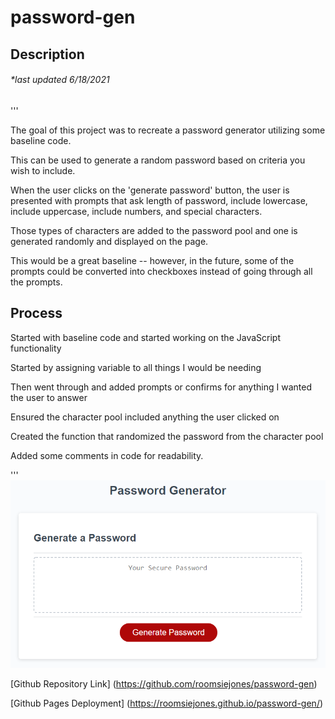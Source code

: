 # password-gen

## Description

###### *last updated 6/18/2021
'''

The goal of this project was to recreate a password generator utilizing some baseline code.

This can be used to generate a random password based on criteria you wish to include. 

When the user clicks on the 'generate password' button, the user is presented with prompts that ask length of password, include lowercase, include uppercase, include numbers, and special characters.

Those types of characters are added to the password pool and one is generated randomly and displayed on the page. 

This would be a great baseline -- however, in the future, some of the prompts could be converted into checkboxes instead of going through all the prompts.

## Process

Started with baseline code and started working on the JavaScript functionality

Started by assigning variable to all things I would be needing

Then went through and added prompts or confirms for anything I wanted the user to answer

Ensured the character pool included anything the user clicked on

Created the function that randomized the password from the character pool

Added some comments in code for readability.

'''
![Demo of what the homework should look like](Develop\03-javascript-homework-demo.png)

[Github Repository Link] (https://github.com/roomsiejones/password-gen)

[Github Pages Deployment] (https://roomsiejones.github.io/password-gen/)